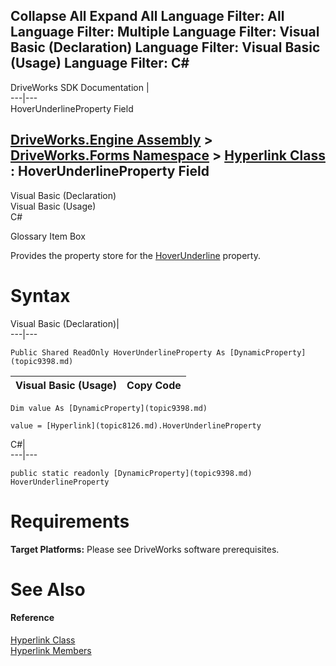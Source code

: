 Collapse All Expand All Language Filter: All  Language Filter: Multiple  Language Filter: Visual Basic (Declaration) Language Filter: Visual Basic (Usage) Language Filter: C#  
---  
DriveWorks SDK Documentation  |   
---|---  
HoverUnderlineProperty Field   
  
[DriveWorks.Engine Assembly](topic2156.md) > [DriveWorks.Forms Namespace](topic7266.md) > [Hyperlink Class](topic8126.md) : HoverUnderlineProperty Field  
---  
  
Visual Basic (Declaration)    
Visual Basic (Usage)    
C# 

Glossary Item Box

Provides the property store for the [HoverUnderline](topic8144.md) property. 

# Syntax

Visual Basic (Declaration)|   
---|---  
      
    
    Public Shared ReadOnly HoverUnderlineProperty As [DynamicProperty](topic9398.md)  
  
Visual Basic (Usage)| Copy Code  
---|---  
      
    
    Dim value As [DynamicProperty](topic9398.md)
     
    value = [Hyperlink](topic8126.md).HoverUnderlineProperty  
  
C#|   
---|---  
      
    
    public static readonly [DynamicProperty](topic9398.md) HoverUnderlineProperty  
  
# Requirements

**Target Platforms:** Please see DriveWorks software prerequisites.

# See Also

#### Reference

[Hyperlink Class](topic8126.md)   
[Hyperlink Members](topic8127.md)


